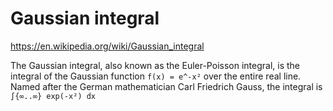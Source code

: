 # Gaussian integral

https://en.wikipedia.org/wiki/Gaussian_integral

The Gaussian integral, also known as the Euler-Poisson integral, is the integral of the Gaussian function `f(x) = e^-x²` over the entire real line. Named after the German mathematician Carl Friedrich Gauss, the integral is 
`∫{∞..∞} exp(-x²) dx`
